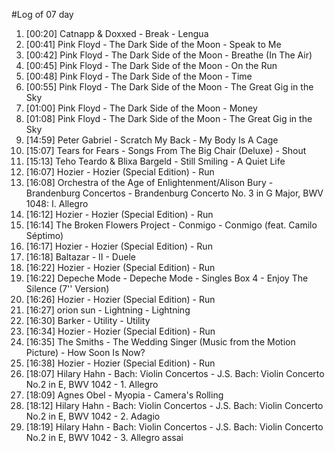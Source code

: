#Log of 07 day

1. [00:20] Catnapp & Doxxed - Break - Lengua
1. [00:41] Pink Floyd - The Dark Side of the Moon - Speak to Me
1. [00:42] Pink Floyd - The Dark Side of the Moon - Breathe (In The Air)
1. [00:45] Pink Floyd - The Dark Side of the Moon - On the Run
1. [00:48] Pink Floyd - The Dark Side of the Moon - Time
1. [00:55] Pink Floyd - The Dark Side of the Moon - The Great Gig in the Sky
1. [01:00] Pink Floyd - The Dark Side of the Moon - Money
1. [01:08] Pink Floyd - The Dark Side of the Moon - The Great Gig in the Sky
1. [14:59] Peter Gabriel - Scratch My Back - My Body Is A Cage
1. [15:07] Tears for Fears - Songs From The Big Chair (Deluxe) - Shout
1. [15:13] Teho Teardo & Blixa Bargeld - Still Smiling - A Quiet Life
1. [16:07] Hozier - Hozier (Special Edition) - Run
1. [16:08] Orchestra of the Age of Enlightenment/Alison Bury - Brandenburg Concertos - Brandenburg Concerto No. 3 in G Major, BWV 1048: I. Allegro
1. [16:12] Hozier - Hozier (Special Edition) - Run
1. [16:14] The Broken Flowers Project - Conmigo - Conmigo (feat. Camilo Séptimo)
1. [16:17] Hozier - Hozier (Special Edition) - Run
1. [16:18] Baltazar - II - Duele
1. [16:22] Hozier - Hozier (Special Edition) - Run
1. [16:22] Depeche Mode - Depeche Mode - Singles Box 4 - Enjoy The Silence (7'' Version)
1. [16:26] Hozier - Hozier (Special Edition) - Run
1. [16:27] orion sun - Lightning - Lightning
1. [16:30] Barker - Utility - Utility
1. [16:34] Hozier - Hozier (Special Edition) - Run
1. [16:35] The Smiths - The Wedding Singer (Music from the Motion Picture) - How Soon Is Now?
1. [16:38] Hozier - Hozier (Special Edition) - Run
1. [18:07] Hilary Hahn - Bach: Violin Concertos - J.S. Bach: Violin Concerto No.2 in E, BWV 1042 - 1. Allegro
1. [18:09] Agnes Obel - Myopia - Camera's Rolling
1. [18:12] Hilary Hahn - Bach: Violin Concertos - J.S. Bach: Violin Concerto No.2 in E, BWV 1042 - 2. Adagio
1. [18:19] Hilary Hahn - Bach: Violin Concertos - J.S. Bach: Violin Concerto No.2 in E, BWV 1042 - 3. Allegro assai
